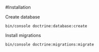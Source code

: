 #Installation

Create database
```shell
bin/console doctrine:database:create
```

Install migrations
```shell
bin/console doctrine:migrations:migrate
```


